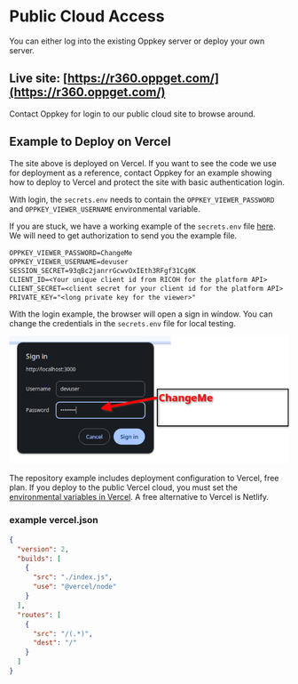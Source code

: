 # Public Cloud Access

You can either log into the existing Oppkey server or deploy
your own server.

## Live site: [https://r360.oppget.com/](https://r360.oppget.com/)

Contact Oppkey for login to our public cloud site to browse around.

## Example to Deploy on Vercel

The site above is deployed on Vercel. If you want to see the code we use
for deployment as a reference, contact Oppkey for an example showing
how to deploy to Vercel and protect the site with basic authentication login.

With login, the `secrets.env` needs to contain
the `OPPKEY_VIEWER_PASSWORD` and `OPPKEY_VIEWER_USERNAME`
environmental variable.

If you are stuck, we have a working example of the `secrets.env` file
[here](https://github.com/codetricity/oppkey-ricoh-viewer-credentials).
We will need to get authorization to send you the example file.

```text
OPPKEY_VIEWER_PASSWORD=ChangeMe
OPPKEY_VIEWER_USERNAME=devuser
SESSION_SECRET=93qBc2janrrGcwvOxIEth3RFgf31Cg0K
CLIENT_ID=<Your unique client id from RICOH for the platform API>
CLIENT_SECRET=<client secret for your client id for the platform API>
PRIVATE_KEY="<long private key for the viewer>"
```

With the login example, the browser will open a sign in window.
You can change the credentials
in the `secrets.env` file for local testing.

![ login](images/cloud/login_credentials.png)

The repository example includes deployment configuration
to Vercel, free plan.  If you deploy to the public
Vercel cloud, you must set the [environmental
variables in Vercel](https://vercel.com/docs/projects/environment-variables). A free alternative to Vercel is Netlify.  

### example vercel.json

```json
{
  "version": 2,
  "builds": [
    {
      "src": "./index.js",
      "use": "@vercel/node"
    }
  ],
  "routes": [
    {
      "src": "/(.*)",
      "dest": "/"
    }
  ]
}
```
